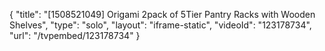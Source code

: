 {
    "title": "[1508521049] Origami 2pack of 5Tier Pantry Racks with Wooden Shelves",
    "type": "solo",
    "layout": "iframe-static",
    "videoId": "123178734",
    "url": "\/tvpembed\/123178734"
}